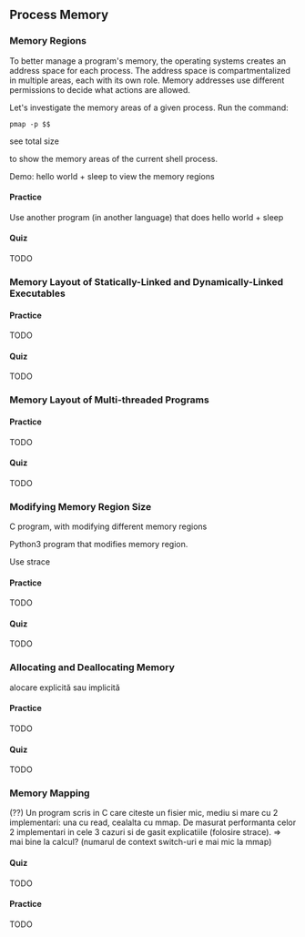 ## Process Memory

### Memory Regions

To better manage a program's memory, the operating systems creates an address space for each process.
The address space is compartmentalized in multiple areas, each with its own role.
Memory addresses use different permissions to decide what actions are allowed.

Let's investigate the memory areas of a given process.
Run the command:

```
pmap -p $$
```

see total size

to show the memory areas of the current shell process.

Demo: hello world + sleep to view the memory regions

#### Practice

Use another program (in another language) that does hello world + sleep

#### Quiz

TODO

### Memory Layout of Statically-Linked and Dynamically-Linked Executables

#### Practice

TODO

#### Quiz

TODO

### Memory Layout of Multi-threaded Programs

#### Practice

TODO

#### Quiz

TODO

### Modifying Memory Region Size

C program, with modifying different memory regions

Python3 program that modifies memory region.

Use strace

#### Practice

TODO

#### Quiz

TODO

### Allocating and Deallocating Memory

alocare explicită sau implicită

#### Practice

TODO

#### Quiz

TODO

### Memory Mapping

(??) Un program scris in C care citeste un fisier mic, mediu si mare cu 2 implementari: una cu read, cealalta cu mmap. De masurat performanta celor 2 implementari in cele 3 cazuri si de gasit explicatiile (folosire strace). => mai bine la calcul? (numarul de context switch-uri e mai mic la mmap)

#### Quiz

TODO

#### Practice

TODO
